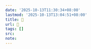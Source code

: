 ```yaml
---
date: '2025-10-13T11:30:34+08:00'
lastmod: '2025-10-13T13:04:51+08:00'
title: 󰦔
url: 󰦔
tags: []
src:
note:
---
```

